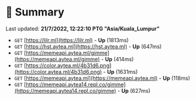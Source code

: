 # 📖 Summary
Last updated: **21/7/2022, 12:22:10 PTG "Asia/Kuala_Lumpur"**

- `GET` [https://lilr.ml](https://lilr.ml) - **Up** (1813ms)
- `GET` [https://hst.aytea.ml](https://hst.aytea.ml) - **Up** (647ms)
- `GET` [https://memeapi.aytea.ml/gimme](https://memeapi.aytea.ml/gimme) - **Up** (414ms)
- `GET` [https://color.aytea.ml/4b31d6.png](https://color.aytea.ml/4b31d6.png) - **Up** (1631ms)
- `GET` [https://memeapi.aytea.ml](https://memeapi.aytea.ml) - **Up** (118ms)
- `GET` [https://memeapi.aytea14.repl.co/gimme](https://memeapi.aytea14.repl.co/gimme) - **Up** (627ms)
